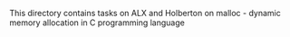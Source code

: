 This directory contains tasks on ALX and Holberton on malloc - dynamic memory allocation in C programming language
